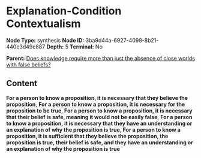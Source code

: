 # Explanation-Condition Contextualism

**Node Type:** synthesis
**Node ID:** 3ba9d44a-6927-4098-8b21-440e3d49e887
**Depth:** 5
**Terminal:** No

**Parent:** [Does knowledge require more than just the absence of close worlds with false beliefs?](does-knowledge-require-more-than-just-the-absence-of-close-worlds-with-false-beliefs-antithesis-4cd5eb2f-a0fe-472e-8133-d9b1eb05f00f.md)

## Content

**For a person to know a proposition, it is necessary that they believe the proposition**, **For a person to know a proposition, it is necessary for the proposition to be true**, **For a person to know a proposition, it is necessary that their belief is safe, meaning it would not be easily false**, **For a person to know a proposition, it is necessary that they have an understanding or an explanation of why the proposition is true**, **For a person to know a proposition, it is sufficient that they believe the proposition, the proposition is true, their belief is safe, and they have an understanding or an explanation of why the proposition is true**
